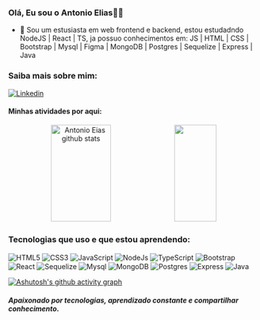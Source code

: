 ### Olá, Eu sou o Antonio Elias👋👋

 - 🌱 Sou um estusiasta em web frontend e backend, estou estudadndo NodeJS | React | TS, ja possuo conhecimentos em: JS | HTML | CSS | Bootstrap | Mysql | Figma | MongoDB | Postgres | Sequelize | Express | Java

### Saiba mais sobre mim:
[![Linkedin](https://img.shields.io/badge/LinkedIn-0077B5?style=for-the-badge&logo=linkedin&logoColor=white)](https://www.linkedin.com/in/antonio-elias-12a612150/)

#### Minhas atividades por aqui:
 
<div align="center">  
  <img width="49%" height="195px" src="https://github-readme-stats.vercel.app/api?username=Antonio-Elias&show_icons=true&count_private=true&hide_border=true&title_color=ff91a4&icon_color=ff91a4&text_color=c9d1d9&bg_color=0d1117" alt="Antonio Eias github stats" />
 <img width="41%" height="195px" src="https://github-readme-stats.vercel.app/api/top-langs/?username=Antonio-Elias&layout=compact&hide_border=true&title_color=ff91a4&text_color=ff91a4&bg_color=0d1117" />
</div>

### Tecnologias que uso e que estou aprendendo:

<div style="display: inline-block;">
    <img align="center"  alt="HTML5" src="https://img.shields.io/badge/HTML5-E34F26?style=for-the-badge&logo=html5&logoColor=white">
    <img align="center"  alt="CSS3" src="https://img.shields.io/badge/CSS3-1572B6?style=for-the-badge&logo=css3&logoColor=white">
    <img align="center"  alt="JavaScript" src="https://img.shields.io/badge/JavaScript-F7DF1E?style=for-the-badge&logo=javascript&logoColor=black">
    <img align="center"  alt="NodeJs" src="https://img.shields.io/badge/Node.js-43853D?style=for-the-badge&logo=node.js&logoColor=white">
    <img align="center"  alt="TypeScript" src="https://img.shields.io/badge/TypeScript-007ACC?style=for-the-badge&logo=typescript&logoColor=white">
    <img align="center"  alt="Bootstrap" src="https://img.shields.io/badge/Bootstrap-563D7C?style=for-the-badge&logo=bootstrap&logoColor=white">
    <img align="center"  alt="React" src="https://img.shields.io/badge/React-20232A?style=for-the-badge&logo=react&logoColor=61DAFB">
    <img align="center"  alt="Sequelize" src="https://img.shields.io/badge/sequelize-323330?style=for-the-badge&logo=sequelize&logoColor=blue">
    <img align="center"  alt="Mysql" src="https://img.shields.io/badge/MySQL-00000F?style=for-the-badge&logo=mysql&logoColor=white">
    <img align="center"  alt="MongoDB" src="https://img.shields.io/badge/MongoDB-4EA94B?style=for-the-badge&logo=mongodb&logoColor=white">
    <img align="center"  alt="Postgres" src="https://img.shields.io/badge/PostgreSQL-316192?style=for-the-badge&logo=postgresql&logoColor=white">
    <img align="center"  alt="Express" src="https://img.shields.io/badge/Express.js-404D59?style=for-the-badge">
    <img align="center"  alt="Java" src="https://img.shields.io/badge/Java-ED8B00?style=for-the-badge&logo=java&logoColor=white">
</div>

<br>

[![Ashutosh's github activity graph](https://github-readme-activity-graph.cyclic.app/graph?username=Antonio-Elias&bg_color=0d1117&color=e9e5d9&line=4bc712&point=848239&area=true&hide_border=true)](https://github.com/ashutosh00710/github-readme-activity-graph)

##### Apaixonado por tecnologias, aprendizado constante e compartilhar conhecimento.


